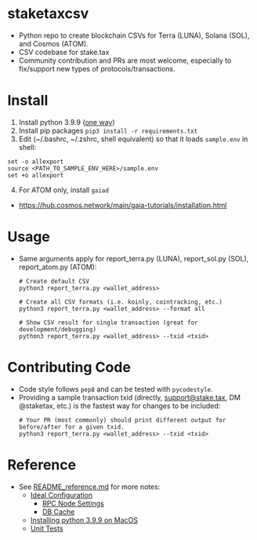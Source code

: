 
# staketaxcsv

  * Python repo to create blockchain CSVs for Terra (LUNA), Solana (SOL), and Cosmos (ATOM).
  * CSV codebase for stake.tax
  * Community contribution and PRs are most welcome, especially to fix/support new types of 
    protocols/transactions.


# Install

  1. Install python 3.9.9 ([one way](README_reference.md#installing-python-39-on-macos))
  2. Install pip packages ```pip3 install -r requirements.txt```
  3. Edit (~/.bashrc, ~/.zshrc, shell equivalent) so that it loads `sample.env` in shell:
  ```
  set -o allexport
  source <PATH_TO_SAMPLE_ENV_HERE>/sample.env
  set +o allexport
   ```
    
  4. For ATOM only, install `gaiad` 
  - https://hub.cosmos.network/main/gaia-tutorials/installation.html

# Usage

  * Same arguments apply for report_terra.py (LUNA), report_sol.py (SOL), report_atom.py (ATOM):
    ```
    # Create default CSV
    python3 report_terra.py <wallet_address>
    
    # Create all CSV formats (i.e. koinly, cointracking, etc.)
    python3 report_terra.py <wallet_address> --format all
    
    # Show CSV result for single transaction (great for development/debugging)
    python3 report_terra.py <wallet_address> --txid <txid>
    ```

# Contributing Code

  * Code style follows `pep8` and can be tested with `pycodestyle`.
  * Providing a sample transaction txid (directly, support@stake.tax, DM @staketax, etc.)
    is the fastest way for changes to be included:
    ```
    # Your PR (most commonly) should print different output for before/after for a given txid.
    python3 report_terra.py <wallet_address> --txid <txid>
    ```

# Reference

  * See [README_reference.md](README_reference.md) for more notes:
    * [Ideal Configuration](README_reference.md#ideal-configuration)
      * [RPC Node Settings](README_reference.md#rpc-node-settings)
      * [DB Cache](README_reference.md#db-cache)
    * [Installing python 3.9.9 on MacOS](README_reference.md#installing-python-39-on-macos)
    * [Unit Tests](README_reference.md#unit-tests)
